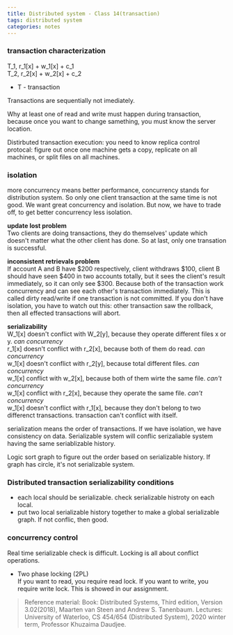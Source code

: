 ```yaml
---
title: Distributed system - Class 14(transaction)
tags: distributed system
categories: notes
---
```

### transaction characterization
T_1, r_1[x] + w_1[x] + c_1 <br>
T_2, r_2[x] + w_2[x] + c_2 <br>
+ T - transaction 

Transactions are sequentially not imediately.

Why at least one of read and write must happen during transaction, because once you want to change samething, you must know the server location.

Distirbuted transaction execution: you need to know 
replica control protocal: figure out once one machine gets a copy, replicate on all machines, or split files on all machines.

### isolation
more concurrency means better performance, concurrency stands for distribution system. So only one client transaction at the same time is not good. We want great concurrency and isolation. But now, we have to trade off, to get better concurrency less isolation.

**update lost problem** <br>
Two clients are doing transactions, they do themselves' update which doesn't matter what the other client has done. So at last, only one transation is successful.

**inconsistent retrievals problem** <br>
If account A and B have $200 respectively, client withdraws $100, client B should have seen $400 in two accounts totally, but it sees the client's result immediately, so it can only see $300. Because both of the transaction work concurrency and can see each other's transaction immediately. This is called dirty read/write if one transaction is not committed. If you don't have isolation, you have to watch out this: other transaction saw the rollback, then all effected transactions will abort. 

**serializability** <br>
W_1[x] doesn't conflict with W_2[y], because they operate different files x or y. *can concurrency* <br>
r_1[x] doesn't conflict with r_2[x], because both of them do read. *can concurrency* <br>
w_1[x] doesn't conflict with r_2[y], because total different files. *can concurrency* <br>
w_1[x] conflict with w_2[x], because both of them wirte the same file. *can't concurrency* <br> 
w_1[x] conflict with r_2[x], because they operate the same file. *can't concurrency* <br>
w_1[x] doesn't conflict with r_1[x], because they don't belong to two differenct transactions. transaction can't conflict with itself. <br>


serialization means the order of transactions. If we have isolation, we have consistency on data. Serializable system will conflic serizaliable system having the same seriablizable history.

Logic sort graph to figure out the order based on serializable history. If graph has circle, it's not serializable system.

### Distributed transaction serializability conditions
+ each local should be serializable. check serializable histroty on each local.
+ put two local serializable history together to make a global serializable graph. If not conflic, then good.

### concurrency control
Real time serializable check is difficult. Locking is all about conflict operations.

+ Two phase locking (2PL) <br>
If you want to read, you require read lock. If you want to write, you require write lock. This is showed in our assignment.

> Reference material: 
> Book: Distributed Systems, Third edition, Version 3.02(2018), Maarten van Steen and Andrew S. Tanenbaum.
> Lectures: University of Waterloo, CS 454/654 (Distributed System), 2020 winter term, Professor Khuzaima Daudjee.